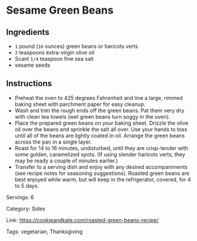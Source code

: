 # Sesame Green Beans

## Ingredients

- `1` pound (`16` ounces) green beans or haricots verts
- `2` teaspoons extra-virgin olive oil
- Scant `1/4` teaspoon fine sea salt
- sesame seeds

## Instructions

- Preheat the oven to 425 degrees Fahrenheit and line a large, rimmed baking sheet with parchment paper for easy cleanup.
- Wash and trim the rough ends off the green beans. Pat them very dry with clean tea towels (wet green beans turn soggy in the oven).
- Place the prepared green beans on your baking sheet. Drizzle the olive oil over the beans and sprinkle the salt all over. Use your hands to toss until all of the beans are lightly coated in oil. Arrange the green beans across the pan in a single layer.
- Roast for 14 to 16 minutes, undisturbed, until they are crisp-tender with some golden, caramelized spots. (If using slender haricots verts, they may be ready a couple of minutes earlier.)
- Transfer to a serving dish and enjoy with any desired accompaniments (see recipe notes for seasoning suggestions). Roasted green beans are best enjoyed while warm, but will keep in the refrigerator, covered, for 4 to 5 days.

Servings: 6

Category: Sides

Link: https://cookieandkate.com/roasted-green-beans-recipe/

Tags: vegetarian, Thanksgiving
